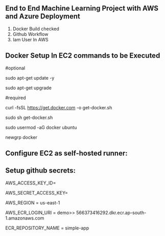 ## End to End Machine Learning Project with AWS and Azure Deployment

1. Docker Build checked
2. Github Workflow
3. Iam User In AWS

## Docker Setup In EC2 commands to be Executed

#optional

sudo apt-get update -y

sudo apt-get upgrade

#required

curl -fsSL https://get.docker.com -o get-docker.sh

sudo sh get-docker.sh

sudo usermod -aG docker ubuntu

newgrp docker

## Configure EC2 as self-hosted runner:

## Setup github secrets:

AWS_ACCESS_KEY_ID=

AWS_SECRET_ACCESS_KEY=

AWS_REGION = us-east-1

AWS_ECR_LOGIN_URI = demo>>  566373416292.dkr.ecr.ap-south-1.amazonaws.com

ECR_REPOSITORY_NAME = simple-app


